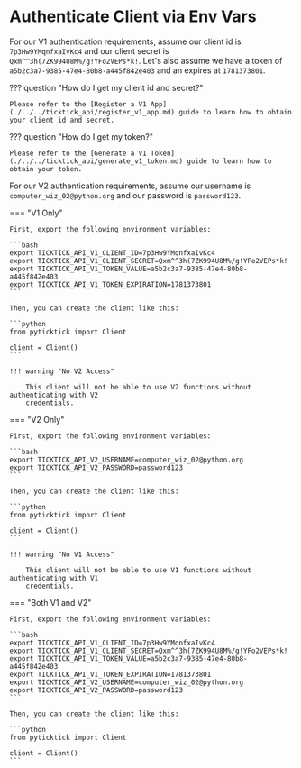 # Authenticate Client via Env Vars

For our V1 authentication requirements, assume our client id is `7p3Hw9YMqnfxaIvKc4` and our client secret is `Qxm^^3h(7ZK994U8M%/g!YFo2VEPs*k!`. Let's also assume we have a token of `a5b2c3a7-9385-47e4-80b8-a445f842e403` and an expires at `1781373801`.

??? question "How do I get my client id and secret?"

    Please refer to the [Register a V1 App](./../../ticktick_api/register_v1_app.md) guide to learn how to obtain your client id and secret.

??? question "How do I get my token?"

    Please refer to the [Generate a V1 Token](./../../ticktick_api/generate_v1_token.md) guide to learn how to obtain your token.

For our V2 authentication requirements, assume our username is `computer_wiz_02@python.org` and our password is `password123`.

=== "V1 Only"

    First, export the following environment variables:

    ```bash
    export TICKTICK_API_V1_CLIENT_ID=7p3Hw9YMqnfxaIvKc4
    export TICKTICK_API_V1_CLIENT_SECRET=Qxm^^3h(7ZK994U8M%/g!YFo2VEPs*k!
    export TICKTICK_API_V1_TOKEN_VALUE=a5b2c3a7-9385-47e4-80b8-a445f842e403
    export TICKTICK_API_V1_TOKEN_EXPIRATION=1781373801
    ```

    Then, you can create the client like this:

    ```python
    from pyticktick import Client

    client = Client()
    ```

    !!! warning "No V2 Access"

        This client will not be able to use V2 functions without authenticating with V2
        credentials.

=== "V2 Only"

    First, export the following environment variables:

    ```bash
    export TICKTICK_API_V2_USERNAME=computer_wiz_02@python.org
    export TICKTICK_API_V2_PASSWORD=password123
    ```

    Then, you can create the client like this:

    ```python
    from pyticktick import Client

    client = Client()
    ```

    !!! warning "No V1 Access"

        This client will not be able to use V1 functions without authenticating with V1
        credentials.

=== "Both V1 and V2"

    First, export the following environment variables:

    ```bash
    export TICKTICK_API_V1_CLIENT_ID=7p3Hw9YMqnfxaIvKc4
    export TICKTICK_API_V1_CLIENT_SECRET=Qxm^^3h(7ZK994U8M%/g!YFo2VEPs*k!
    export TICKTICK_API_V1_TOKEN_VALUE=a5b2c3a7-9385-47e4-80b8-a445f842e403
    export TICKTICK_API_V1_TOKEN_EXPIRATION=1781373801
    export TICKTICK_API_V2_USERNAME=computer_wiz_02@python.org
    export TICKTICK_API_V2_PASSWORD=password123
    ```

    Then, you can create the client like this:

    ```python
    from pyticktick import Client

    client = Client()
    ```
